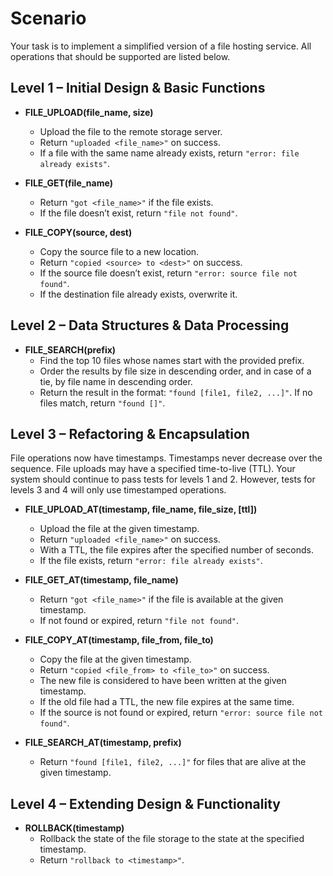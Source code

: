# Scenario

Your task is to implement a simplified version of a file hosting service.
All operations that should be supported are listed below.

## Level 1 – Initial Design & Basic Functions

- **FILE_UPLOAD(file_name, size)**
  - Upload the file to the remote storage server.
  - Return `"uploaded <file_name>"` on success.
  - If a file with the same name already exists, return `"error: file already exists"`.

- **FILE_GET(file_name)**
  - Return `"got <file_name>"` if the file exists.
  - If the file doesn’t exist, return `"file not found"`.

- **FILE_COPY(source, dest)**
  - Copy the source file to a new location.
  - Return `"copied <source> to <dest>"` on success.
  - If the source file doesn’t exist, return `"error: source file not found"`.
  - If the destination file already exists, overwrite it.

## Level 2 – Data Structures & Data Processing

- **FILE_SEARCH(prefix)**
  - Find the top 10 files whose names start with the provided prefix.
  - Order the results by file size in descending order, and in case of a tie, by file name in descending order.
  - Return the result in the format: `"found [file1, file2, ...]"`. If no files match, return `"found []"`.

## Level 3 – Refactoring & Encapsulation

File operations now have timestamps. Timestamps never decrease over the sequence. File uploads may have a specified time-to-live (TTL). Your system should continue to pass tests for levels 1 and 2. However, tests for levels 3 and 4 will only use timestamped operations.

- **FILE_UPLOAD_AT(timestamp, file_name, file_size, [ttl])**
  - Upload the file at the given timestamp.
  - Return `"uploaded <file_name>"` on success.
  - With a TTL, the file expires after the specified number of seconds.
  - If the file exists, return `"error: file already exists"`.

- **FILE_GET_AT(timestamp, file_name)**
  - Return `"got <file_name>"` if the file is available at the given timestamp.
  - If not found or expired, return `"file not found"`.

- **FILE_COPY_AT(timestamp, file_from, file_to)**
  - Copy the file at the given timestamp.
  - Return `"copied <file_from> to <file_to>"` on success.
  - The new file is considered to have been written at the given timestamp.
  - If the old file had a TTL, the new file expires at the same time.
  - If the source is not found or expired, return `"error: source file not found"`.

- **FILE_SEARCH_AT(timestamp, prefix)**
  - Return `"found [file1, file2, ...]"` for files that are alive at the given timestamp.

## Level 4 – Extending Design & Functionality

- **ROLLBACK(timestamp)**
  - Rollback the state of the file storage to the state at the specified timestamp.
  - Return `"rollback to <timestamp>"`.
